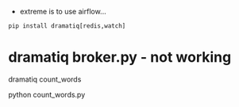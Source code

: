 - extreme is to use airflow...

```
pip install dramatiq[redis,watch]
```

# dramatiq broker.py - not working

dramatiq count_words

python count_words.py